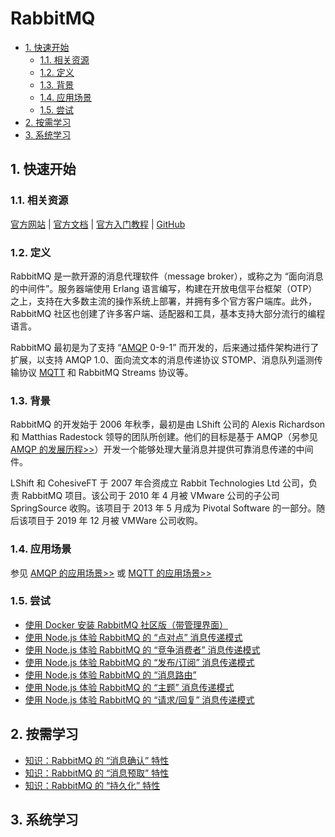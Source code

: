# RabbitMQ<!-- omit in toc -->

- [1. 快速开始](#1-快速开始)
  - [1.1. 相关资源](#11-相关资源)
  - [1.2. 定义](#12-定义)
  - [1.3. 背景](#13-背景)
  - [1.4. 应用场景](#14-应用场景)
  - [1.5. 尝试](#15-尝试)
- [2. 按需学习](#2-按需学习)
- [3. 系统学习](#3-系统学习)

## 1. 快速开始

### 1.1. 相关资源

[官方网站](https://www.rabbitmq.com) | [官方文档](https://www.rabbitmq.com/documentation.html) | [官方入门教程](https://www.rabbitmq.com/getstarted.html) | [GitHub](https://github.com/rabbitmq)

### 1.2. 定义

RabbitMQ 是一款开源的消息代理软件（message broker），或称之为 “面向消息的中间件”。服务器端使用 Erlang 语言编写，构建在开放电信平台框架（OTP）之上，支持在大多数主流的操作系统上部署，并拥有多个官方客户端库。此外，RabbitMQ 社区也创建了许多客户端、适配器和工具，基本支持大部分流行的编程语言。

RabbitMQ 最初是为了支持 “[AMQP](../../../network/communication-protocol/AMQP) 0-9-1” 而开发的，后来通过插件架构进行了扩展，以支持 AMQP 1.0、面向流文本的消息传递协议 STOMP、消息队列遥测传输协议 [MQTT](../../../network/communication-protocol/MQTT) 和 RabbitMQ Streams 协议等。

### 1.3. 背景

RabbitMQ 的开发始于 2006 年秋季，最初是由 LShift 公司的 Alexis Richardson 和 Matthias Radestock 领导的团队所创建。他们的目标是基于 AMQP（另参见 [AMQP 的发展历程>>](../../../network/communication-protocol/AMQP#13-背景)）开发一个能够处理大量消息并提供可靠消息传递的中间件。

LShift 和 CohesiveFT 于 2007 年合资成立 Rabbit Technologies Ltd 公司，负责 RabbitMQ 项目。该公司于 2010 年 4 月被 VMware 公司的子公司 SpringSource 收购。该项目于 2013 年 5 月成为 Pivotal Software 的一部分。随后该项目于 2019 年 12 月被 VMWare 公司收购。

### 1.4. 应用场景

参见 [AMQP 的应用场景>>](../../../network/communication-protocol/AMQP#14-应用场景) 或 [MQTT 的应用场景>>](../../../network/communication-protocol/MQTT#14-应用场景)

### 1.5. 尝试

- [使用 Docker 安装 RabbitMQ 社区版（带管理界面）](https://github.com/itabbot/learn-rabbitmq/tree/main/quick-start/install-community-with-docker)
- [使用 Node.js 体验 RabbitMQ 的 “点对点” 消息传递模式](https://github.com/itabbot/learn-rabbitmq/tree/main/quick-start/point-to-point)
- [使用 Node.js 体验 RabbitMQ 的 “竞争消费者” 消息传递模式](https://github.com/itabbot/learn-rabbitmq/tree/main/quick-start/competing-consumers)
- [使用 Node.js 体验 RabbitMQ 的 “发布/订阅” 消息传递模式](https://github.com/itabbot/learn-rabbitmq/tree/main/quick-start/publish-subscribe)
- [使用 Node.js 体验 RabbitMQ 的 “消息路由”](https://github.com/itabbot/learn-rabbitmq/tree/main/quick-start/routing)
- [使用 Node.js 体验 RabbitMQ 的 “主题” 消息传递模式](https://github.com/itabbot/learn-rabbitmq/tree/main/quick-start/topics)
- [使用 Node.js 体验 RabbitMQ 的 “请求/回复” 消息传递模式](https://github.com/itabbot/learn-rabbitmq/tree/main/quick-start/request-reply)

## 2. 按需学习

- [知识：RabbitMQ 的 “消息确认” 特性](https://github.com/itabbot/learn-rabbitmq/tree/main/on-demand/msg-acknowledgment)
- [知识：RabbitMQ 的 “消息预取” 特性](https://github.com/itabbot/learn-rabbitmq/tree/main/on-demand/msg-prefetch)
- [知识：RabbitMQ 的 “持久化” 特性](https://github.com/itabbot/learn-rabbitmq/tree/main/on-demand/msg-durability)

## 3. 系统学习

